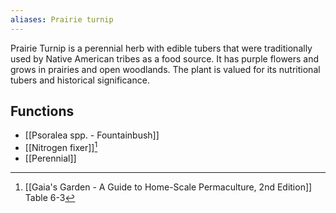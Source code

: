 ```yaml
---
aliases: Prairie turnip
---
```

Prairie Turnip is a perennial herb with edible tubers that were traditionally used by Native American tribes as a food source. It has purple flowers and grows in prairies and open woodlands. The plant is valued for its nutritional tubers and historical significance.
## Functions
- [[Psoralea spp. - Fountainbush]]
- [[Nitrogen fixer]][^1]
- [[Perennial]]

[^1]: [[Gaia's Garden - A Guide to Home-Scale Permaculture, 2nd Edition]] Table 6-3
